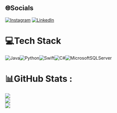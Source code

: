 ## 🌐Socials
[![Instagram](https://img.shields.io/badge/Instagram-%23E4405F.svg?logo=Instagram&logoColor=white)](https://instagram.com/veeral_s) [![LinkedIn](https://img.shields.io/badge/LinkedIn-%230077B5.svg?logo=linkedin&logoColor=white)](https://linkedin.com/in/veeralsuthar)

# 💻Tech Stack
![Java](https://img.shields.io/badge/java-%23ED8B00.svg?style=for-the-badge&logo=java&logoColor=white)![Python](https://img.shields.io/badge/python-3670A0?style=for-the-badge&logo=python&logoColor=ffdd54)![Swift](https://img.shields.io/badge/swift-F54A2A?style=for-the-badge&logo=swift&logoColor=white)![C#](https://img.shields.io/badge/markdown-%23000000.svg?style=for-the-badge&logo=markdown&logoColor=white)![MicrosoftSQLServer](https://img.shields.io/badge/Microsoft%20SQL%20Sever-CC2927?style=for-the-badge&logo=microsoft%20sql%20server&logoColor=white)

# 📊GitHub Stats :
![](https://github-readme-stats.vercel.app/api?username=VeeralSuthar&theme=shades-of-purple&hide_border=false&include_all_commits=false&count_private=false)<br/>
![](https://github-readme-streak-stats.herokuapp.com/?user=VeeralSuthar&theme=shades-of-purple&hide_border=false)<br/>
![](https://github-readme-stats.vercel.app/api/top-langs/?username=VeeralSuthar&theme=shades-of-purple&hide_border=false&include_all_commits=false&count_private=false&layout=compact)





